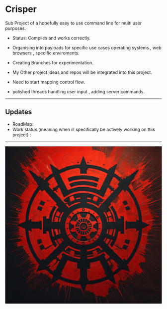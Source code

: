 # Crisper
Sub Project of a hopefully easy to use command line for multi user purposes.

-  Status: Compiles and works correctly.

- Organising into payloads for specific use cases operating systems , web browsers , specific enviroments.

- Creating Branches for experimentation. 
- My Other project ideas and repos will be integrated into this project.
- Need to start mapping control flow.
- polished threads handling user input , adding server commands.

-------------------------------------------------------------------------
Updates
---

- RoadMap: 
- Work status (meaning when ill specifically be actively working on this project) :



-------------------------------------------------------------------------------------------------
![CRISPER2](https://raw.githubusercontent.com/indirectDirectEnumeration69/Crisper/main/CRISPER2.png)


